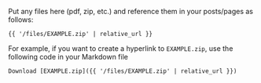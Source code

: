 Put any files here (pdf, zip, etc.) and reference them in your posts/pages as follows:

```
{{ '/files/EXAMPLE.zip' | relative_url }}
```

For example, if you want to create a hyperlink to `EXAMPLE.zip`, use the following code in your Markdown file

```
Download [EXAMPLE.zip]({{ '/files/EXAMPLE.zip' | relative_url }})
```
